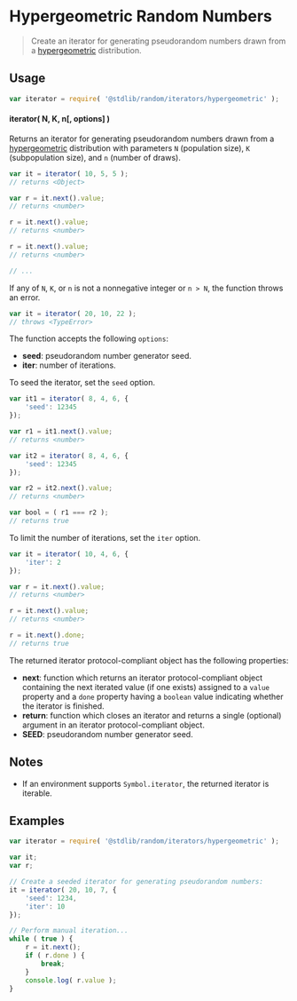 <!--

@license Apache-2.0

Copyright (c) 2018 The Stdlib Authors.

Licensed under the Apache License, Version 2.0 (the "License");
you may not use this file except in compliance with the License.
You may obtain a copy of the License at

   http://www.apache.org/licenses/LICENSE-2.0

Unless required by applicable law or agreed to in writing, software
distributed under the License is distributed on an "AS IS" BASIS,
WITHOUT WARRANTIES OR CONDITIONS OF ANY KIND, either express or implied.
See the License for the specific language governing permissions and
limitations under the License.

-->

# Hypergeometric Random Numbers

> Create an iterator for generating pseudorandom numbers drawn from a [hypergeometric][hypergeometric] distribution.

<section class="usage">

## Usage

```javascript
var iterator = require( '@stdlib/random/iterators/hypergeometric' );
```

#### iterator( N, K, n\[, options] )

Returns an iterator for generating pseudorandom numbers drawn from a [hypergeometric][hypergeometric] distribution with parameters `N` (population size), `K` (subpopulation size), and `n` (number of draws).

```javascript
var it = iterator( 10, 5, 5 );
// returns <Object>

var r = it.next().value;
// returns <number>

r = it.next().value;
// returns <number>

r = it.next().value;
// returns <number>

// ...
```

If any of `N`, `K`, or `n` is not a nonnegative integer or `n > N`, the function throws an error.

<!-- run throws: true -->

```javascript
var it = iterator( 20, 10, 22 );
// throws <TypeError>
```

The function accepts the following `options`:

-   **seed**: pseudorandom number generator seed.
-   **iter**: number of iterations.

To seed the iterator, set the `seed` option.

```javascript
var it1 = iterator( 8, 4, 6, {
    'seed': 12345
});

var r1 = it1.next().value;
// returns <number>

var it2 = iterator( 8, 4, 6, {
    'seed': 12345
});

var r2 = it2.next().value;
// returns <number>

var bool = ( r1 === r2 );
// returns true
```

To limit the number of iterations, set the `iter` option.

```javascript
var it = iterator( 10, 4, 6, {
    'iter': 2
});

var r = it.next().value;
// returns <number>

r = it.next().value;
// returns <number>

r = it.next().done;
// returns true
```

The returned iterator protocol-compliant object has the following properties:

-   **next**: function which returns an iterator protocol-compliant object containing the next iterated value (if one exists) assigned to a `value` property and a `done` property having a `boolean` value indicating whether the iterator is finished.
-   **return**: function which closes an iterator and returns a single (optional) argument in an iterator protocol-compliant object.
-   **SEED**: pseudorandom number generator seed.

</section>

<!-- /.usage -->

<section class="notes">

## Notes

-   If an environment supports `Symbol.iterator`, the returned iterator is iterable.

</section>

<!-- /.notes -->

<section class="examples">

## Examples

<!-- eslint no-undef: "error" -->

```javascript
var iterator = require( '@stdlib/random/iterators/hypergeometric' );

var it;
var r;

// Create a seeded iterator for generating pseudorandom numbers:
it = iterator( 20, 10, 7, {
    'seed': 1234,
    'iter': 10
});

// Perform manual iteration...
while ( true ) {
    r = it.next();
    if ( r.done ) {
        break;
    }
    console.log( r.value );
}
```

</section>

<!-- /.examples -->

<section class="links">

[hypergeometric]: https://en.wikipedia.org/wiki/Hypergeometric_distribution

</section>

<!-- /.links -->
